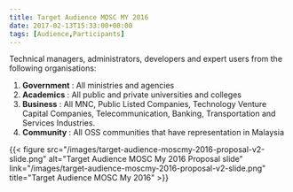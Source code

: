 ```yaml
---
title: Target Audience MOSC MY 2016
date: 2017-02-13T15:33:00+08:00
tags: [Audience,Participants]
---
```


Technical managers, administrators, developers and expert users from the following organisations:

1. **Government** : All ministries and agencies
2. **Academics** : All public and private universities and colleges
3. **Business** : All MNC, Public Listed Companies, Technology Venture Capital Companies, Telecommunication, Banking, Transportation and Services Industries.
4. **Community** : All OSS communities that have representation in Malaysia

{{< figure 
src="/images/target-audience-moscmy-2016-proposal-v2-slide.png"
alt="Target Audience MOSC My 2016 Proposal slide"
link="/images/target-audience-moscmy-2016-proposal-v2-slide.png"
title="Target Audience MOSC My 2016" >}}

